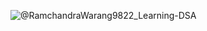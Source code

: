 ![@RamchandraWarang9822_Learning-DSA](https://user-images.githubusercontent.com/92023869/189736760-43db9cf1-91bf-4fd8-a37b-cb2d4d2036fb.png)
